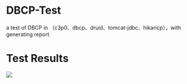 # DBCP-Test
a test of DBCP in （c3p0、dbcp、druid、tomcat-jdbc、hikaricp），with generating report

# Test Results
![](http://ss1.sinaimg.cn/large/005T6w1dgy1fruvewzkz7j30m80godg5.jpg)
